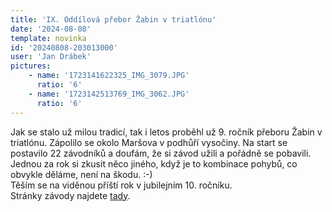 ```yaml
---
title: 'IX. Oddílová přebor Žabin v triatlónu'
date: '2024-08-08'
template: novinka
id: '20240808-203013000'
user: 'Jan Drábek'
pictures:
    - name: '1723141622325_IMG_3079.JPG'
      ratio: '6'
    - name: '1723142513769_IMG_3062.JPG'
      ratio: '6'
---
```

Jak se stalo už milou tradicí, tak i letos proběhl už 9. ročník přeboru Žabin v triatlónu. Zápolilo se okolo Maršova v podhůří vysočiny. Na start se postavilo 22 závodníků a doufám, že si závod užili a pořádně se pobavili. Jednou za rok si zkusit něco jiného, když je to kombinace pohybů, co obvykle děláme, není na škodu. :-)  
Těším se na viděnou příští rok v jubilejním 10. ročníku.  
Stránky závody najdete [tady](https://zbm-oddilovy-triatlon.webnode.cz/).

